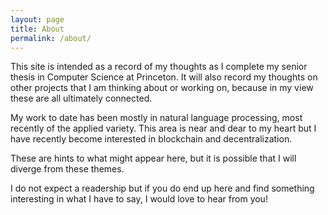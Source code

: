 ```yaml
---
layout: page
title: About
permalink: /about/
---
```


This site is intended as a record of my thoughts as I complete my senior thesis in Computer Science at Princeton. It will also record my thoughts on other projects that I am thinking about or working on, because in my view these are all ultimately connected.

My work to date has been mostly in natural language processing, most recently of the applied variety. This area is near and dear to my heart but I have recently become interested in blockchain and decentralization. 

These are hints to what might appear here, but it is possible that I will diverge from these themes.

I do not expect a readership but if you do end up here and find something interesting in what I have to say, I would love to hear from you!